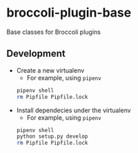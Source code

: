 # broccoli-plugin-base
Base classes for Broccoli plugins

## Development
* Create a new virtualenv
    * For example, using `pipenv`
    ```bash
    pipenv shell
    rm Pipfile Pipfile.lock
    ```
* Install dependecies under the virtualenv
    * For example, using `pipenv`
    ```bash
    pipenv shell
    python setup.py develop
    rm Pipfile Pipfile.lock
    ```

